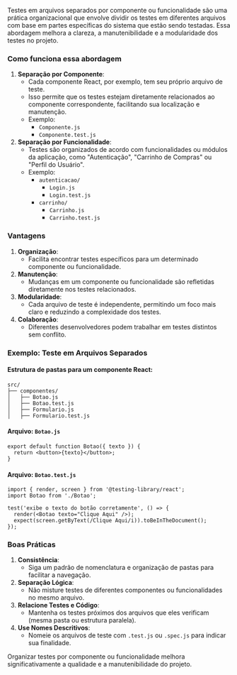 Testes em arquivos separados por componente ou funcionalidade são uma prática organizacional que envolve dividir os testes em diferentes arquivos com base em partes específicas do sistema que estão sendo testadas. Essa abordagem melhora a clareza, a manutenibilidade e a modularidade dos testes no projeto.

### **Como funciona essa abordagem**

1. **Separação por Componente**:
    - Cada componente React, por exemplo, tem seu próprio arquivo de teste.
    - Isso permite que os testes estejam diretamente relacionados ao componente correspondente, facilitando sua localização e manutenção.
    - Exemplo:
        - `Componente.js`
        - `Componente.test.js`
2. **Separação por Funcionalidade**:
    - Testes são organizados de acordo com funcionalidades ou módulos da aplicação, como "Autenticação", "Carrinho de Compras" ou "Perfil do Usuário".
    - Exemplo:
        - `autenticacao/`
            - `Login.js`
            - `Login.test.js`
        - `carrinho/`
            - `Carrinho.js`
            - `Carrinho.test.js`

### **Vantagens**

1. **Organização**:
    - Facilita encontrar testes específicos para um determinado componente ou funcionalidade.
2. **Manutenção**:
    - Mudanças em um componente ou funcionalidade são refletidas diretamente nos testes relacionados.
3. **Modularidade**:
    - Cada arquivo de teste é independente, permitindo um foco mais claro e reduzindo a complexidade dos testes.
4. **Colaboração**:
    - Diferentes desenvolvedores podem trabalhar em testes distintos sem conflito.

### **Exemplo: Teste em Arquivos Separados**

#### Estrutura de pastas para um componente React:

```
src/
├── componentes/
│   ├── Botao.js
│   ├── Botao.test.js
│   ├── Formulario.js
│   ├── Formulario.test.js
```

#### Arquivo: `Botao.js`

```
export default function Botao({ texto }) {
  return <button>{texto}</button>;
}
```

#### Arquivo: `Botao.test.js`

```
import { render, screen } from '@testing-library/react';
import Botao from './Botao';

test('exibe o texto do botão corretamente', () => {
  render(<Botao texto="Clique Aqui" />);
  expect(screen.getByText(/Clique Aqui/i)).toBeInTheDocument();
});
```

### **Boas Práticas**

1. **Consistência**:
    - Siga um padrão de nomenclatura e organização de pastas para facilitar a navegação.
2. **Separação Lógica**:
    - Não misture testes de diferentes componentes ou funcionalidades no mesmo arquivo.
3. **Relacione Testes e Código**:
    - Mantenha os testes próximos dos arquivos que eles verificam (mesma pasta ou estrutura paralela).
4. **Use Nomes Descritivos**:
    - Nomeie os arquivos de teste com `.test.js` ou `.spec.js` para indicar sua finalidade.

Organizar testes por componente ou funcionalidade melhora significativamente a qualidade e a manutenibilidade do projeto.

